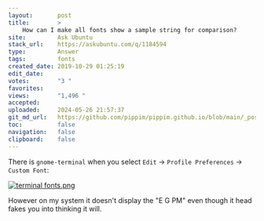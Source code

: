 ```yaml
---
layout:       post
title:        >
    How can I make all fonts show a sample string for comparison?
site:         Ask Ubuntu
stack_url:    https://askubuntu.com/q/1184594
type:         Answer
tags:         fonts
created_date: 2019-10-29 01:25:19
edit_date:    
votes:        "3 "
favorites:    
views:        "1,496 "
accepted:     
uploaded:     2024-05-26 21:57:37
git_md_url:   https://github.com/pippim/pippim.github.io/blob/main/_posts/2019/2019-10-29-How-can-I-make-all-fonts-show-a-sample-string-for-comparison_.md
toc:          false
navigation:   false
clipboard:    false
---
```


There is `gnome-terminal` when you select `Edit` -> `Profile Preferences` -> `Custom Font`:

[![terminal fonts.png][1]][1]

However on my system it doesn't display the "E G PM" even though it head fakes you into thinking it will.

  [1]: https://i.sstatic.net/9d9sj.png
